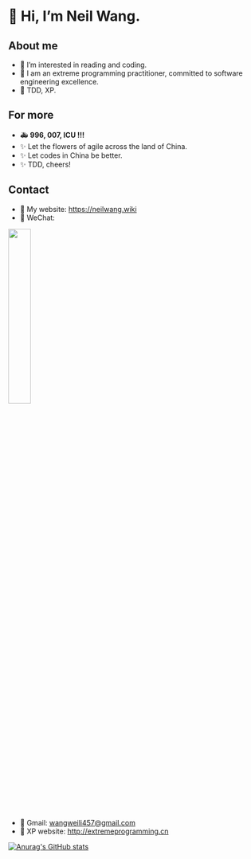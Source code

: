 # 👋 Hi, I’m Neil Wang.

## About me
- 👀 I’m interested in reading and coding.
- 🌱 I am an extreme programming practitioner, committed to software engineering excellence.
- 🧨 TDD, XP.

## For more
- 🚑 **996, 007, ICU !!!**
- ✨ Let the flowers of agile across the land of China.
- ✨ Let codes in China be better.
- ✨ TDD, cheers!

## Contact
- 🥣 My website: https://neilwang.wiki
- 🌟 WeChat:
<img src="https://raw.githubusercontent.com/VWWL/neil-s-tech-repository/master/wechat.jpg" width="30%" height="30%">

- 🐶 Gmail: wangweili457@gmail.com
- 🤔 XP website: http://extremeprogramming.cn

[![Anurag's GitHub stats](https://github-readme-stats.vercel.app/api?username=VWWL)](https://github.com/anuraghazra/github-readme-stats)
